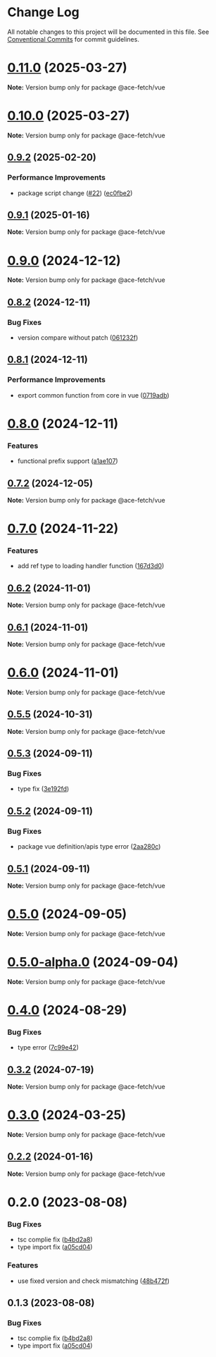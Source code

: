 # Change Log

All notable changes to this project will be documented in this file.
See [Conventional Commits](https://conventionalcommits.org) for commit guidelines.

# [0.11.0](https://github.com/aceHubert/ace-fetch/compare/v0.10.0...v0.11.0) (2025-03-27)

**Note:** Version bump only for package @ace-fetch/vue

# [0.10.0](https://github.com/aceHubert/ace-fetch/compare/v0.9.3...v0.10.0) (2025-03-27)

**Note:** Version bump only for package @ace-fetch/vue

## [0.9.2](https://github.com/aceHubert/ace-fetch/compare/v0.9.1...v0.9.2) (2025-02-20)

### Performance Improvements

- package script change ([#22](https://github.com/aceHubert/ace-fetch/issues/22)) ([ec0fbe2](https://github.com/aceHubert/ace-fetch/commit/ec0fbe22bf17fba7bc67e4e6ea24bb2bf421592a))

## [0.9.1](https://github.com/aceHubert/ace-fetch/compare/v0.9.0...v0.9.1) (2025-01-16)

**Note:** Version bump only for package @ace-fetch/vue

# [0.9.0](https://github.com/aceHubert/ace-fetch/compare/v0.8.2...v0.9.0) (2024-12-12)

**Note:** Version bump only for package @ace-fetch/vue

## [0.8.2](https://github.com/aceHubert/ace-fetch/compare/v0.8.1...v0.8.2) (2024-12-11)

### Bug Fixes

- version compare without patch ([061232f](https://github.com/aceHubert/ace-fetch/commit/061232f4879c1dc062e27eaac28e42c9f2e1614f))

## [0.8.1](https://github.com/aceHubert/ace-fetch/compare/v0.8.0...v0.8.1) (2024-12-11)

### Performance Improvements

- export common function from core in vue ([0719adb](https://github.com/aceHubert/ace-fetch/commit/0719adb634d2b7b15e95a91ce0081658fc050cf8))

# [0.8.0](https://github.com/aceHubert/ace-fetch/compare/v0.7.2...v0.8.0) (2024-12-11)

### Features

- functional prefix support ([a1ae107](https://github.com/aceHubert/ace-fetch/commit/a1ae107f7cdfceeb80976e10e2f17ad33c9274e9))

## [0.7.2](https://github.com/aceHubert/ace-fetch/compare/v0.7.1...v0.7.2) (2024-12-05)

**Note:** Version bump only for package @ace-fetch/vue

# [0.7.0](https://github.com/aceHubert/ace-fetch/compare/v0.6.2...v0.7.0) (2024-11-22)

### Features

- add ref type to loading handler function ([167d3d0](https://github.com/aceHubert/ace-fetch/commit/167d3d0f8e8270ed585ae3b90b203f0e07c1af03))

## [0.6.2](https://github.com/aceHubert/ace-fetch/compare/v0.6.1...v0.6.2) (2024-11-01)

**Note:** Version bump only for package @ace-fetch/vue

## [0.6.1](https://github.com/aceHubert/ace-fetch/compare/v0.6.0...v0.6.1) (2024-11-01)

**Note:** Version bump only for package @ace-fetch/vue

# [0.6.0](https://github.com/aceHubert/ace-fetch/compare/v0.5.5...v0.6.0) (2024-11-01)

**Note:** Version bump only for package @ace-fetch/vue

## [0.5.5](https://github.com/aceHubert/ace-fetch/compare/v0.5.4...v0.5.5) (2024-10-31)

**Note:** Version bump only for package @ace-fetch/vue

## [0.5.3](https://github.com/aceHubert/ace-fetch/compare/v0.5.2...v0.5.3) (2024-09-11)

### Bug Fixes

- type fix ([3e192fd](https://github.com/aceHubert/ace-fetch/commit/3e192fd1a0b61620ef8f09a44b5f6535e766f994))

## [0.5.2](https://github.com/aceHubert/ace-fetch/compare/v0.5.1...v0.5.2) (2024-09-11)

### Bug Fixes

- package vue definition/apis type error ([2aa280c](https://github.com/aceHubert/ace-fetch/commit/2aa280c1114e578054b6e5dbae9db9a92af9f1ce))

## [0.5.1](https://github.com/aceHubert/ace-fetch/compare/v0.5.0...v0.5.1) (2024-09-11)

**Note:** Version bump only for package @ace-fetch/vue

# [0.5.0](https://github.com/aceHubert/ace-fetch/compare/v0.5.0-alpha.0...v0.5.0) (2024-09-05)

**Note:** Version bump only for package @ace-fetch/vue

# [0.5.0-alpha.0](https://github.com/aceHubert/ace-fetch/compare/v0.4.0...v0.5.0-alpha.0) (2024-09-04)

**Note:** Version bump only for package @ace-fetch/vue

# [0.4.0](https://github.com/aceHubert/ace-fetch/compare/v0.3.2...v0.4.0) (2024-08-29)

### Bug Fixes

- type error ([7c99e42](https://github.com/aceHubert/ace-fetch/commit/7c99e42beebfd1bc416099aa8c453e87e06d61e7))

## [0.3.2](https://github.com/aceHubert/ace-fetch/compare/v0.3.1...v0.3.2) (2024-07-19)

**Note:** Version bump only for package @ace-fetch/vue

# [0.3.0](https://github.com/aceHubert/ace-fetch/compare/v0.2.2...v0.3.0) (2024-03-25)

**Note:** Version bump only for package @ace-fetch/vue

## [0.2.2](https://github.com/aceHubert/ace-fetch/compare/v0.2.0...v0.2.2) (2024-01-16)

**Note:** Version bump only for package @ace-fetch/vue

# 0.2.0 (2023-08-08)

### Bug Fixes

- tsc complie fix ([b4bd2a8](https://github.com/aceHubert/ace-fetch/commit/b4bd2a8217b219eca8371d253d1bb711aca49c9e))
- type import fix ([a05cd04](https://github.com/aceHubert/ace-fetch/commit/a05cd044dd76448bba03032ec41d457eb704fcc4))

### Features

- use fixed version and check mismatching ([48b472f](https://github.com/aceHubert/ace-fetch/commit/48b472f0b96c9810d73f0b312a767d3ef7a6d206))

## 0.1.3 (2023-08-08)

### Bug Fixes

- tsc complie fix ([b4bd2a8](https://github.com/aceHubert/ace-fetch/commit/b4bd2a8217b219eca8371d253d1bb711aca49c9e))
- type import fix ([a05cd04](https://github.com/aceHubert/ace-fetch/commit/a05cd044dd76448bba03032ec41d457eb704fcc4))
